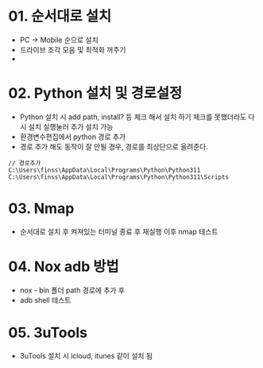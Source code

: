 
# 01. 순서대로 설치

- PC -> Mobile 순으로 설치 
- 드라이브 조각 모음 및 최적화 꺼주기 
- 
# 02. Python 설치 및 경로설정

- Python 설치 시 add path, install? 등 체크 해서 설치 하기 체크를 못했더라도 다시 설치 실행눌러 추가 설치 가능  
- 환경변수편집에서 python 경로 추가 
- 경로 추가 해도 동작이 잘 안될 경우, 경로를 최상단으로 올려준다. 
```
// 경로추가 
C:\Users\finss\AppData\Local\Programs\Python\Python311
C:\Users\finss\AppData\Local\Programs\Python\Python311\Scripts
```

# 03. Nmap

- 순서대로 설치 후 켜져있는 터미널 종료 후 재실행 이후 nmap 테스트 

# 04. Nox adb 방법

- nox - bin  폴더 path 경로에 추가 후 
- adb shell 테스트 

# 05. 3uTools 

- 3uTools 설치 시 icloud, itunes 같이 설치 됨 

